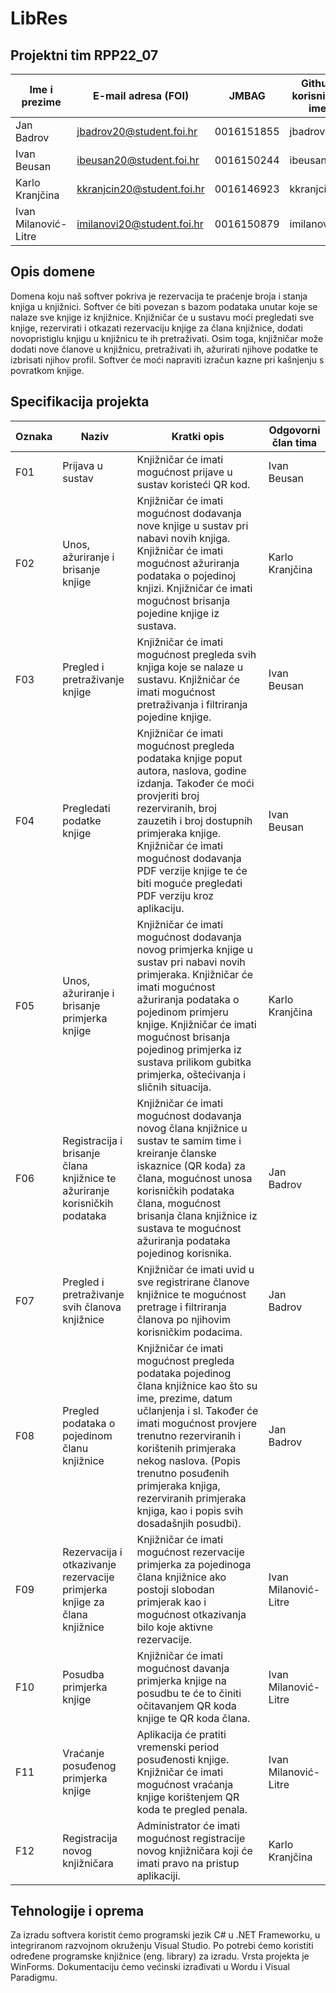 # LibRes

## Projektni tim RPP22_07

Ime i prezime | E-mail adresa (FOI) | JMBAG | Github korisničko ime
------------  | ------------------- | ----- | ---------------------
Jan Badrov | jbadrov20@student.foi.hr | 0016151855 | jbadrov20
Ivan Beusan | ibeusan20@student.foi.hr | 0016150244 | ibeusan20
Karlo Kranjčina | kkranjcin20@student.foi.hr | 0016146923 | kkranjcin20
Ivan Milanović-Litre | imilanovi20@student.foi.hr | 0016150879 | imilanovi20


## Opis domene
Domena koju naš softver pokriva je rezervacija te praćenje broja i stanja knjiga u knjižnici. Softver će biti povezan s bazom podataka unutar koje se nalaze sve knjige iz knjižnice. Knjižničar će u sustavu moći pregledati sve knjige, rezervirati i otkazati rezervaciju knjige za člana knjižnice, dodati novopristiglu knjigu u knjižnicu te ih pretraživati. Osim toga, knjižničar može dodati nove članove u knjižnicu, pretraživati ih, ažurirati njihove podatke te izbrisati njihov profil. Softver će moći napraviti izračun kazne pri kašnjenju s povratkom knjige. 


## Specifikacija projekta
Oznaka | Naziv | Kratki opis | Odgovorni član tima
------ | ----- | ----------- | -------------------
F01 | Prijava u sustav | Knjižničar će imati mogućnost prijave u sustav koristeći QR kod. | Ivan Beusan
F02 | Unos, ažuriranje i brisanje knjige | Knjižničar će imati mogućnost dodavanja nove knjige u sustav pri nabavi novih knjiga. Knjižničar će imati mogućnost ažuriranja podataka o pojedinoj knjizi. Knjižničar će imati mogućnost brisanja pojedine knjige iz sustava. | Karlo Kranjčina
F03 | Pregled i pretraživanje knjige | Knjižničar će imati mogućnost pregleda svih knjiga koje se nalaze u sustavu. Knjižničar će imati mogućnost pretraživanja i filtriranja pojedine knjige. | Ivan Beusan
F04 | Pregledati podatke knjige | Knjižničar će imati mogućnost pregleda podataka knjige poput autora, naslova, godine izdanja. Također će moći provjeriti broj rezerviranih, broj zauzetih i broj dostupnih primjeraka knjige. Knjižničar će imati mogućnost dodavanja PDF verzije knjige te će biti moguće pregledati PDF verziju kroz aplikaciju. | Ivan Beusan
F05 | Unos, ažuriranje i brisanje primjerka knjige | Knjižničar će imati mogućnost dodavanja novog primjerka knjige u sustav pri nabavi novih primjeraka. Knjižničar će imati mogućnost ažuriranja podataka o pojedinom primjeru knjige. Knjižničar će imati mogućnost brisanja pojedinog primjerka iz sustava prilikom gubitka primjerka, oštećivanja i sličnih situacija. | Karlo Kranjčina
F06 | Registracija i brisanje člana knjižnice te ažuriranje korisničkih podataka | Knjižničar će imati mogućnost dodavanja novog člana knjižnice u sustav te samim time i kreiranje članske iskaznice (QR koda) za člana, mogućnost unosa korisničkih podataka člana, mogućnost brisanja člana knjižnice iz sustava te mogućnost ažuriranja podataka pojedinog korisnika. | Jan Badrov
F07 | Pregled i pretraživanje svih članova knjižnice | Knjižničar će imati uvid u sve registrirane članove knjižnice te mogućnost pretrage i filtriranja članova po njihovim korisničkim podacima. | Jan Badrov
F08 | Pregled podataka o pojedinom članu knjižnice | Knjižničar će imati mogućnost pregleda podataka pojedinog člana knjižnice kao što su ime, prezime, datum učlanjenja i sl. Također će imati mogućnost provjere trenutno rezerviranih i korištenih primjeraka nekog naslova. (Popis trenutno posuđenih primjeraka knjiga, rezerviranih primjeraka knjiga, kao i popis svih dosadašnjih posudbi). | Jan Badrov
F09 | Rezervacija i otkazivanje rezervacije primjerka knjige za člana knjižnice | Knjižničar će imati mogućnost rezervacije primjerka za pojedinoga člana knjižnice ako postoji slobodan primjerak kao i mogućnost otkazivanja bilo koje aktivne rezervacije. | Ivan Milanović-Litre
F10 | Posudba primjerka knjige | Knjižničar će imati mogućnost davanja primjerka knjige na posudbu te će to činiti očitavanjem QR koda knjige te QR koda člana. | Ivan Milanović-Litre
F11 | Vraćanje posuđenog primjerka knjige | Aplikacija će pratiti vremenski period posuđenosti knjige. Knjižničar će imati mogućnost vraćanja knjige korištenjem QR koda te pregled penala. | Ivan Milanović-Litre
F12 | Registracija novog knjižničara | Administrator će imati mogućnost registracije novog knjižničara koji će imati pravo na pristup aplikaciji.  | Karlo Kranjčina


## Tehnologije i oprema
Za izradu softvera koristit ćemo programski jezik C# u .NET Frameworku, u integriranom razvojnom okruženju Visual Studio. Po potrebi ćemo koristiti određene programske knjižnice (eng. library) za izradu. Vrsta projekta je WinForms. Dokumentaciju ćemo većinski izrađivati u Wordu i Visual Paradigmu.
